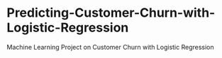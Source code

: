 # Predicting-Customer-Churn-with-Logistic-Regression
Machine Learning Project on Customer Churn with Logistic Regression
